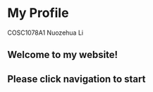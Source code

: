 # My Profile
COSC1078A1
Nuozehua Li
<h2>Welcome to my website!</h2>
<h2>Please click navigation to start</h>
